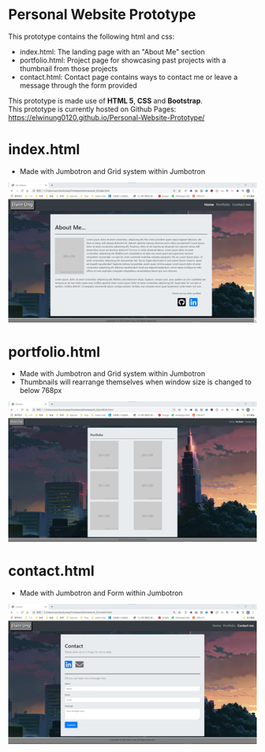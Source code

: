 # Personal Website Prototype
This prototype contains the following html and css:
- index.html: The landing page with an "About Me" section
- portfolio.html: Project page for showcasing past projects with a thumbnail from those projects
- contact.html: Contact page contains ways to contact me or leave a message through the form provided

This prototype is made use of **HTML 5**, **CSS** and **Bootstrap**.<br>
This prototype is currently hosted on Github Pages: https://elwinung0120.github.io/Personal-Website-Prototype/

# index.html
- Made with Jumbotron and Grid system within Jumbotron
<img src="./img/readme/index.jpg" alt="index.html showcase" style="margin-left: auto; margin-right: auto" />

# portfolio.html
- Made with Jumbotron and Grid system within Jumbotron
- Thumbnails will rearrange themselves when window size is changed to below 768px
<img src="./img/readme/portfolio.jpg" alt="portfolio.html showcase" style="margin-left: auto; margin-right: auto" />

# contact.html
- Made with Jumbotron and Form within Jumbotron
<img src="./img/readme/contact.jpg" alt="contact.html showcase" style="margin-left: auto; margin-right: auto" />
